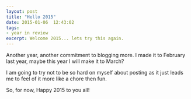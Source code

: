 ```yaml
---
layout: post
title: "Hello 2015"
date: 2015-01-06  12:43:02
tags:
- year in review
excerpt: Welcome 2015... lets try this again.
---
```


Another year, another commitment to blogging more. I made it to February last year, maybe this year I will make it to March?

I am going to try not to be so hard on myself about posting as it just leads me to feel of it more like a chore then fun.

So, for now, Happy 2015 to you all!
